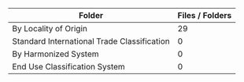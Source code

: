 | Folder                                      |   Files / Folders |
|---------------------------------------------|-------------------|
| By Locality of Origin                       |                29 |
| Standard International Trade Classification |                 0 |
| By Harmonized System                        |                 0 |
| End Use Classification System               |                 0 |